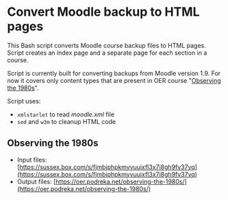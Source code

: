 # Convert Moodle backup to HTML pages

This Bash script converts Moodle course backup files to HTML pages. Script creates an index page and a separate page for each section in a course.

Script is currently built for converting backups from Moodle version 1.9. For now it covers only content types that are present in OER course "[Observing the 1980s](https://blogs.sussex.ac.uk/observingthe80s/home/oer)". 

Script uses:

- `xmlstarlet` to read *moodle.xml* file
- `sed` and `w3m` to cleanup HTML code

## Observing the 1980s

- Input files: [https://sussex.box.com/s/fjmbjphpkmyvuuixfl3x7i8gh9fv37vq](https://sussex.box.com/s/fjmbjphpkmyvuuixfl3x7i8gh9fv37vq)
- Output files: [https://oer.podreka.net/observing-the-1980s/](https://oer.podreka.net/observing-the-1980s/)
